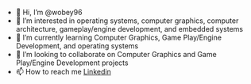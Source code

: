 - 👋 Hi, I’m @wobey96
- 👀 I’m interested in operating systems, computer graphics, computer architecture, gameplay/engine development, and embedded systems
- 🌱 I’m currently learning Computer Graphics, Game Play/Engine Development, and operating systems 
- 💞️ I’m looking to collaborate on Computer Graphics and Game Play/Engine Development projects
- 📫 How to reach me [Linkedin](https://www.linkedin.com/in/wallace-obey-393672b0)

<!---
wobey96/wobey96 is a ✨ special ✨ repository because its `README.md` (this file) appears on your GitHub profile.
You can click the Preview link to take a look at your changes.
--->
